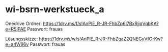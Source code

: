 # wi-bsrn-werkstueck_a

Onedrive Ordner: https://1drv.ms/f/s!AnPlE_R-JR-FhbZp6I7BxRjjqVqbKA?e=RSlPAE
Passwort: frauas

Lösungsskizze: https://1drv.ms/w/s!AnPlE_R-JR-FhbZqaZ2QNEGyVfOrKw?e=a4W96v
Passwort: frauas
